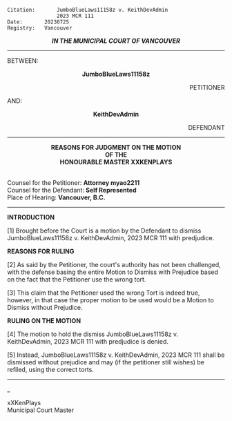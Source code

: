 	Citation:       JumboBlueLaws11158z v. KeithDevAdmin
                	2023 MCR 111
	Date:		20230725
	Registry:	Vancouver

<p align="center"><b><i>
				IN THE MUNICIPAL COURT OF VANCOUVER
</b></i>

---

BETWEEN:
<p align="center"><b>		JumboBlueLaws11158z			</b>
<p align="right">		PETITIONER
<p>				AND:
<p align="center"><b>		KeithDevAdmin		</b>
<p align="right">		DEFENDANT

---
	
<p align="center"><b>		
				REASONS FOR JUDGMENT ON THE MOTION
<br>				OF THE
<br>				HONOURABLE MASTER XXKENPLAYS

</b>

<br>				Counsel for the Petitioner: **Attorney myao2211**
<br>				Counsel for the Defendant: **Self Represented**
<br>				Place of Hearing: **Vancouver, B.C.**

---

**INTRODUCTION**

[1] Brought before the Court is a motion by the Defendant to dismiss JumboBlueLaws11158z v. KeithDevAdmin, 2023 MCR 111 with predjudice. 

**REASONS FOR RULING**

[2] As said by the Petitioner, the court's authority has not been challenged, with the defense basing the entire Motion to Dismiss with Prejudice based on the fact that the Petitioner use the wrong tort.

[3] This claim that the Petitioner used the wrong Tort is indeed true, however,  in that case the proper motion to be used would be a Motion to Dismiss without Prejudice.

**RULING ON THE MOTION**

[4] The motion to hold the dismiss JumboBlueLaws11158z v. KeithDevAdmin, 2023 MCR 111 with predjudice is denied.

[5] Instead, JumboBlueLaws11158z v. KeithDevAdmin, 2023 MCR 111 shall be dismissed without prejudice and may (if the petitioner still wishes) be refiled, using the correct torts.

---


_

xXKenPlays
<br> Municipal Court Master
